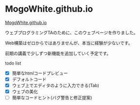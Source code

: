 # MogoWhite.github.io

[MogoWhite.github.io](https://MogoWhite.github.io)

ウェブプログラミングTAのために、このウェブページを作りました。

Web構築はゼロからではありませんが、本当に経験が少ないです。

前期の講義で少しずつ新機能を追加していく予定です。

todo list

- [x] 簡単なhtmlコードプレビュー
- [x] デフォルトコード
- [x] ウェブ上でエディタのように入力できる(Tab)
- [x] ウェブの美化
- [ ] 簡単なコードヒント(バグ警告と修正提案)
